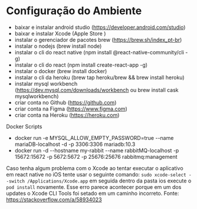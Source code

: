 # Configuração do Ambiente

* baixar e instalar android studio (https://developer.android.com/studio)
* baixar e instalar Xcode (Apple Store )
* instalar o gerenciador de pacotes brew (https://brew.sh/index_pt-br)
* instalar o nodejs (brew install node)
* instalar o cli do react native (npm install @react-native-community/cli -g)
* instalar o cli do react (npm install create-react-app -g)
* instalar o docker (brew install docker)
* instalar o cli da heroku (brew tap heroku/brew && brew install heroku)
* instalar mysql workbench (https://dev.mysql.com/downloads/workbench ou brew install cask mysqlworkbench)
* criar conta no Github (https://github.com)
* criar conta na Figma (https://www.figma.com)
* criar conta na Heroku (https://heroku.com)

Docker Scripts

* docker run -e MYSQL_ALLOW_EMPTY_PASSWORD=true --name mariaDB-localhost -d -p 3306:3306 mariadb:10.3
* docker run -d --hostname my-rabbit --name rabbitMQ-localhost -p 15672:15672 -p 5672:5672 -p 25676:25676 rabbitmq:management

Caso tenha algum problema com o Xcode ao tentar executar o aplicativo em react native no iOS tente usar o seguinte comando: `sudo xcode-select --switch /Applications/Xcode.app` em seguida dentro da pasta ios execute o `pod install` novamente. Esse erro parece acontecer porque em um dos updates o Xcode CLI Tools foi setado em um caminho incorreto. Fonte: https://stackoverflow.com/a/58934023